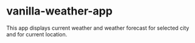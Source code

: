 # vanilla-weather-app
This app displays current weather and weather forecast for selected city and for current location.
